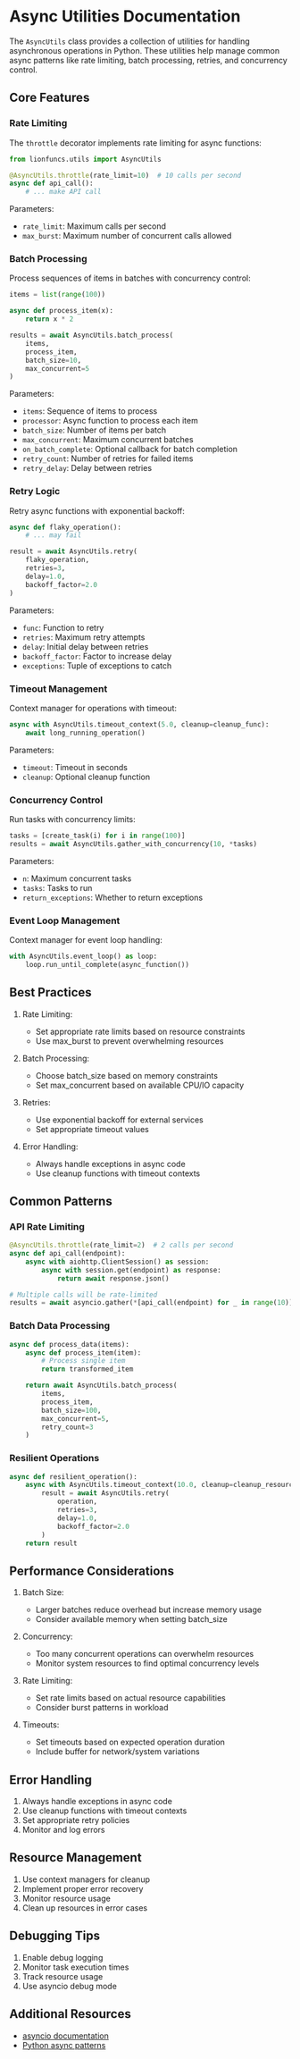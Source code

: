 # Async Utilities Documentation

The `AsyncUtils` class provides a collection of utilities for handling asynchronous operations in Python. These utilities help manage common async patterns like rate limiting, batch processing, retries, and concurrency control.

## Core Features

### Rate Limiting

The `throttle` decorator implements rate limiting for async functions:

```python
from lionfuncs.utils import AsyncUtils

@AsyncUtils.throttle(rate_limit=10)  # 10 calls per second
async def api_call():
    # ... make API call
```

Parameters:
- `rate_limit`: Maximum calls per second
- `max_burst`: Maximum number of concurrent calls allowed

### Batch Processing

Process sequences of items in batches with concurrency control:

```python
items = list(range(100))

async def process_item(x):
    return x * 2

results = await AsyncUtils.batch_process(
    items,
    process_item,
    batch_size=10,
    max_concurrent=5
)
```

Parameters:
- `items`: Sequence of items to process
- `processor`: Async function to process each item
- `batch_size`: Number of items per batch
- `max_concurrent`: Maximum concurrent batches
- `on_batch_complete`: Optional callback for batch completion
- `retry_count`: Number of retries for failed items
- `retry_delay`: Delay between retries

### Retry Logic

Retry async functions with exponential backoff:

```python
async def flaky_operation():
    # ... may fail

result = await AsyncUtils.retry(
    flaky_operation,
    retries=3,
    delay=1.0,
    backoff_factor=2.0
)
```

Parameters:
- `func`: Function to retry
- `retries`: Maximum retry attempts
- `delay`: Initial delay between retries
- `backoff_factor`: Factor to increase delay
- `exceptions`: Tuple of exceptions to catch

### Timeout Management

Context manager for operations with timeout:

```python
async with AsyncUtils.timeout_context(5.0, cleanup=cleanup_func):
    await long_running_operation()
```

Parameters:
- `timeout`: Timeout in seconds
- `cleanup`: Optional cleanup function

### Concurrency Control

Run tasks with concurrency limits:

```python
tasks = [create_task(i) for i in range(100)]
results = await AsyncUtils.gather_with_concurrency(10, *tasks)
```

Parameters:
- `n`: Maximum concurrent tasks
- `tasks`: Tasks to run
- `return_exceptions`: Whether to return exceptions

### Event Loop Management

Context manager for event loop handling:

```python
with AsyncUtils.event_loop() as loop:
    loop.run_until_complete(async_function())
```

## Best Practices

1. Rate Limiting:
   - Set appropriate rate limits based on resource constraints
   - Use max_burst to prevent overwhelming resources

2. Batch Processing:
   - Choose batch_size based on memory constraints
   - Set max_concurrent based on available CPU/IO capacity

3. Retries:
   - Use exponential backoff for external services
   - Set appropriate timeout values

4. Error Handling:
   - Always handle exceptions in async code
   - Use cleanup functions with timeout contexts

## Common Patterns

### API Rate Limiting

```python
@AsyncUtils.throttle(rate_limit=2)  # 2 calls per second
async def api_call(endpoint):
    async with aiohttp.ClientSession() as session:
        async with session.get(endpoint) as response:
            return await response.json()

# Multiple calls will be rate-limited
results = await asyncio.gather(*[api_call(endpoint) for _ in range(10)])
```

### Batch Data Processing

```python
async def process_data(items):
    async def process_item(item):
        # Process single item
        return transformed_item

    return await AsyncUtils.batch_process(
        items,
        process_item,
        batch_size=100,
        max_concurrent=5,
        retry_count=3
    )
```

### Resilient Operations

```python
async def resilient_operation():
    async with AsyncUtils.timeout_context(10.0, cleanup=cleanup_resources):
        result = await AsyncUtils.retry(
            operation,
            retries=3,
            delay=1.0,
            backoff_factor=2.0
        )
    return result
```

## Performance Considerations

1. Batch Size:
   - Larger batches reduce overhead but increase memory usage
   - Consider available memory when setting batch_size

2. Concurrency:
   - Too many concurrent operations can overwhelm resources
   - Monitor system resources to find optimal concurrency levels

3. Rate Limiting:
   - Set rate limits based on actual resource capabilities
   - Consider burst patterns in workload

4. Timeouts:
   - Set timeouts based on expected operation duration
   - Include buffer for network/system variations

## Error Handling

1. Always handle exceptions in async code
2. Use cleanup functions with timeout contexts
3. Set appropriate retry policies
4. Monitor and log errors

## Resource Management

1. Use context managers for cleanup
2. Implement proper error recovery
3. Monitor resource usage
4. Clean up resources in error cases

## Debugging Tips

1. Enable debug logging
2. Monitor task execution times
3. Track resource usage
4. Use asyncio debug mode

## Additional Resources

- [asyncio documentation](https://docs.python.org/3/library/asyncio.html)
- [Python async patterns](https://docs.python.org/3/library/asyncio-task.html)
